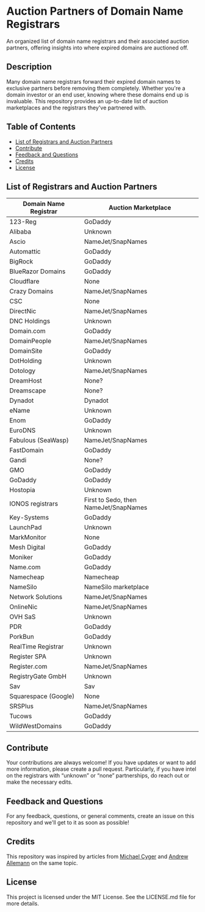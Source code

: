 # Auction Partners of Domain Name Registrars

An organized list of domain name registrars and their associated auction partners, offering insights into where expired domains are auctioned off.

## Description

Many domain name registrars forward their expired domain names to exclusive partners before removing them completely. Whether you're a domain investor or an end user, knowing where these domains end up is invaluable. This repository provides an up-to-date list of auction marketplaces and the registrars they've partnered with.

## Table of Contents

- [List of Registrars and Auction Partners](#list-of-registrars-and-auction-partners)
- [Contribute](#contribute)
- [Feedback and Questions](#feedback-and-questions)
- [Credits](#credits)
- [License](#license)

## List of Registrars and Auction Partners

| Domain Name Registrar | Auction Marketplace |
|---|---|
| 123-Reg | GoDaddy |
| Alibaba | Unknown |
| Ascio | NameJet/SnapNames |
| Automattic | GoDaddy |
| BigRock | GoDaddy |
| BlueRazor Domains | GoDaddy |
| Cloudflare | None |
| Crazy Domains | NameJet/SnapNames |
| CSC | None |
| DirectNic | NameJet/SnapNames |
| DNC Holdings | Unknown |
| Domain.com | GoDaddy |
| DomainPeople | NameJet/SnapNames |
| DomainSite | GoDaddy |
| DotHolding | Unknown |
| Dotology | NameJet/SnapNames |
| DreamHost | None? |
| Dreamscape | None? |
| Dynadot | Dynadot |
| eName | Unknown |
| Enom | GoDaddy |
| EuroDNS | Unknown |
| Fabulous (SeaWasp) | NameJet/SnapNames |
| FastDomain | GoDaddy |
| Gandi | None? |
| GMO | GoDaddy |
| GoDaddy | GoDaddy |
| Hostopia | Unknown |
| IONOS registrars | First to Sedo, then NameJet/SnapNames |
| Key-Systems | GoDaddy |
| LaunchPad | Unknown |
| MarkMonitor | None |
| Mesh Digital | GoDaddy |
| Moniker | GoDaddy |
| Name.com | GoDaddy |
| Namecheap | Namecheap |
| NameSilo | NameSilo marketplace |
| Network Solutions | NameJet/SnapNames |
| OnlineNic | NameJet/SnapNames |
| OVH SaS | Unknown |
| PDR | GoDaddy |
| PorkBun | GoDaddy |
| RealTime Registrar | Unknown |
| Register SPA | Unknown |
| Register.com | NameJet/SnapNames |
| RegistryGate GmbH | Unknown |
| Sav | Sav |
| Squarespace (Google) | None |
| SRSPlus | NameJet/SnapNames |
| Tucows | GoDaddy |
| WildWestDomains | GoDaddy |

## Contribute

Your contributions are always welcome! If you have updates or want to add more information, please create a pull request. Particularly, if you have intel on the registrars with “unknown” or “none” partnerships, do reach out or make the necessary edits.

## Feedback and Questions

For any feedback, questions, or general comments, create an issue on this repository and we'll get to it as soon as possible!

## Credits

This repository was inspired by articles from [Michael Cyger](https://www.domainsherpa.com/auction-partners-of-domain-name-registrars/) and [Andrew Allemann](https://domainnamewire.com/2023/10/23/expired-domains-where-each-registrar-sends-their-domains/) on the same topic.

## License

This project is licensed under the MIT License. See the LICENSE.md file for more details.
